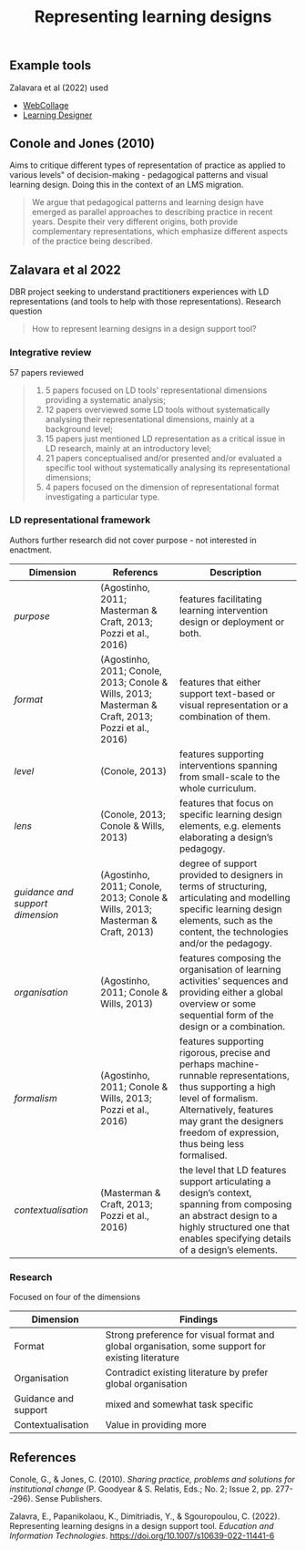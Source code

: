 ﻿---
backlinks:
- title: Design
  url: /sense/Design/design.html
title: Representing learning designs
---
## Example tools 

Zalavara et al (2022) used 

- [WebCollage](https://ilde2.upf.edu/gr/)
- [Learning Designer](https://www.ucl.ac.uk/learning-designer/)

## Conole and Jones (2010)

Aims to critique different types of representation of practice as applied to various levels" of decision-making - pedagogical patterns and visual learning design.  Doing this in the context of an LMS migration.
> We argue that pedagogical patterns and learning design have emerged as parallel approaches to describing practice in recent years. Despite their very different origins, both provide complementary representations, which emphasize different aspects of the practice being described.


## Zalavara et al 2022

DBR project seeking to understand practitioners experiences with LD representations (and tools to help with those representations). Research question 

> How to represent learning designs in a design support tool?

### Integrative review 

57 papers reviewed 
> 1. 5 papers focused on LD tools’ representational dimensions providing a systematic analysis; 
> 2. 12 papers overviewed some LD tools without systematically analysing their representational dimensions, mainly at a background level; 
> 3. 15 papers just mentioned LD representation as a critical issue in LD research, mainly at an introductory level; 
> 4. 21 papers conceptualised and/or presented and/or evaluated a specific tool without systematically analysing its representational dimensions; 
> 5. 4 papers focused on the dimension of representational format investigating a particular type.

### LD representational framework 

Authors further research did not cover purpose - not interested in enactment.

| Dimension | Referencs | Description | 
| --- | --- | --- |
| _purpose_ | (Agostinho, 2011; Masterman & Craft, 2013; Pozzi et al., 2016) | features facilitating learning intervention design or deployment or both. |
| _format_ | (Agostinho, 2011; Conole, 2013; Conole & Wills, 2013; Masterman & Craft, 2013; Pozzi et al., 2016) | features that either support text-based or visual representation or a combination of them. | 
| _level_ | (Conole, 2013) | features supporting interventions spanning from small-scale to the whole curriculum. | 
| _lens_ | (Conole, 2013; Conole & Wills, 2013) | features that focus on specific learning design elements, e.g. elements elaborating a design’s pedagogy. |
| _guidance and support dimension_ | (Agostinho, 2011; Conole, 2013; Conole & Wills, 2013; Masterman & Craft, 2013) | degree of support provided to designers in terms of structuring, articulating and modelling specific learning design elements, such as the content, the technologies and/or the pedagogy. |
| _organisation_ | (Agostinho, 2011; Conole & Wills, 2013) | features composing the organisation of learning activities’ sequences and providing either a global overview or some sequential form of the design or a combination. |
| _formalism_ | (Agostinho, 2011; Conole & Wills, 2013; Pozzi et al., 2016) | features supporting rigorous, precise and perhaps machine-runnable representations, thus supporting a high level of formalism. Alternatively, features may grant the designers freedom of expression, thus being less formalised. | 
| _contextualisation_ | (Masterman & Craft, 2013; Pozzi et al., 2016) | the level that LD features support articulating a design’s context, spanning from composing an abstract design to a highly structured one that enables specifying details of a design’s elements. |

### Research 

Focused on four of the dimensions 

| Dimension | Findings |
| --- | --- |
| Format | Strong preference for visual format and global organisation, some support for existing literature |
| Organisation | Contradict existing literature by prefer global organisation|
| Guidance and support | mixed and somewhat task specific |
| Contextualisation | Value in providing more |



## References 

Conole, G., & Jones, C. (2010). *Sharing practice, problems and solutions for institutional change* (P. Goodyear & S. Relatis, Eds.; No. 2; Issue 2, pp. 277--296). Sense Publishers. 

Zalavra, E., Papanikolaou, K., Dimitriadis, Y., & Sgouropoulou, C. (2022). Representing learning designs in a design support tool. *Education and Information Technologies*. <https://doi.org/10.1007/s10639-022-11441-6>